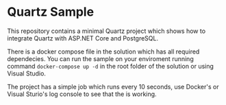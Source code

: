 # Quartz Sample

This repository contains a minimal Quartz project which shows how to integrate Quartz with ASP.NET Core and PostgreSQL.

There is a docker compose file in the solution which has all required dependecies. You can run the sample on your enviroment running command `docker-compose up -d` in the root folder of the solution or using Visual Studio.

The project has a simple job which runs every 10 seconds, use Docker's or Visual Sturio's log console to see that the is working.
